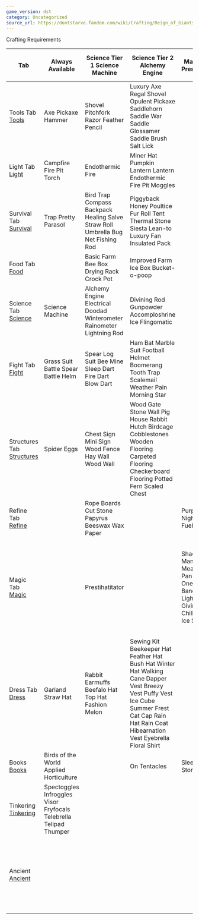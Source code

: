 ```yaml
---
game_version: dst
category: Uncategorized
source_url: https://dontstarve.fandom.com/wiki/Crafting/Reign_of_Giants
---
```


Crafting Requirements

| Tab | Always Available | Science Tier 1 Science Machine | Science Tier 2 Alchemy Engine | Magic Tier 1 Prestihatitator | Magic Tier 2 Shadow Manipulator | Ancient Tier 1 Ancient Pseudoscience Station | Ancient Tier 2 Ancient Pseudoscience Station | Blueprint Blueprint |
| --- | --- | --- | --- | --- | --- | --- | --- | --- |
| Tools Tab [Tools](/wiki/Tools_Tab "Tools Tab") | Axe Pickaxe Hammer | Shovel Pitchfork Razor Feather Pencil | Luxury Axe Regal Shovel Opulent Pickaxe Saddlehorn Saddle War Saddle Glossamer Saddle Brush Salt Lick |  |  |  |  |  |
| Light Tab [Light](/wiki/Light_Tab "Light Tab") | Campfire Fire Pit Torch | Endothermic Fire | Miner Hat Pumpkin Lantern Lantern Endothermic Fire Pit Moggles |  |  |  |  |  |
| Survival Tab [Survival](/wiki/Survival_Tab "Survival Tab") | Trap Pretty Parasol | Bird Trap Compass Backpack Healing Salve Straw Roll Umbrella Bug Net Fishing Rod | Piggyback Honey Poultice Fur Roll Tent Thermal Stone Siesta Lean-to Luxury Fan Insulated Pack |  |  |  |  | Bundling Wrap |
| Food Tab [Food](/wiki/Food_Tab "Food Tab") |  | Basic Farm Bee Box Drying Rack Crock Pot | Improved Farm Ice Box Bucket-o-poop |  |  |  |  |  |
| Science Tab [Science](/wiki/Science_Tab "Science Tab") | Science Machine | Alchemy Engine Electrical Doodad Winterometer Rainometer Lightning Rod | Divining Rod Gunpowder Accomploshrine Ice Flingomatic |  |  |  |  |  |
| Fight Tab [Fight](/wiki/Fight_Tab "Fight Tab") | Grass Suit Battle Spear Battle Helm | Spear Log Suit Bee Mine Sleep Dart Fire Dart Blow Dart | Ham Bat Marble Suit Football Helmet Boomerang Tooth Trap Scalemail Weather Pain Morning Star |  |  |  |  |  |
| Structures Tab [Structures](/wiki/Structures_Tab "Structures Tab") | Spider Eggs | Chest Sign Mini Sign Wood Fence Hay Wall Wood Wall | Wood Gate Stone Wall Pig House Rabbit Hutch Birdcage Cobblestones Wooden Flooring Carpeted Flooring Checkerboard Flooring Potted Fern Scaled Chest |  |  |  |  |  |
| Refine Tab [Refine](/wiki/Refine_Tab "Refine Tab") |  | Rope Boards Cut Stone Papyrus Beeswax Wax Paper |  | Purple Gem Nightmare Fuel |  |  |  |  |
| Magic Tab [Magic](/wiki/Magic_Tab "Magic Tab") |  | Prestihatitator |  | Shadow Manipulator Meat Effigy Pan Flute One-man Band Night Light Life Giving Amulet Chilled Amulet Ice Staff | Dark Sword Night Armor Bat Bat Fire Staff Telelocator Staff Telelocator Focus Nightmare Amulet Belt of Hunger Seaworthy Skyworthy |  |  | Old Bell |
| Dress Tab [Dress](/wiki/Dress_Tab "Dress Tab") | Garland Straw Hat | Rabbit Earmuffs Beefalo Hat Top Hat Fashion Melon | Sewing Kit Beekeeper Hat Feather Hat Bush Hat Winter Hat Walking Cane Dapper Vest Breezy Vest Puffy Vest Ice Cube Summer Frest Cat Cap Rain Hat Rain Coat Hibearnation Vest Eyebrella Floral Shirt |  |  |  |  |  |
| Books [Books](/wiki/Books "Books") | Birds of the World Applied Horticulture |  | On Tentacles | Sleepytime Stories | The End Is Nigh |  |  |  |
| Tinkering [Tinkering](/wiki/Tinkering_Tab "Tinkering Tab") | Spectoggles Infroggles Visor Fryfocals Telebrella Telipad Thumper |  |  |  |  |  |  |  |
| Ancient [Ancient](/wiki/Ancient_Tab "Ancient Tab") |  |  |  |  |  | Thulecite Thulecite Wall Thulecite Medallion Magiluminescence Construction Amulet Star Caller's Staff Deconstruction Staff | The Lazy Forager The Lazy Explorer Pick/Axe Thulecite Club Thulecite Suit Thulecite Crown Houndius Shootius |  |